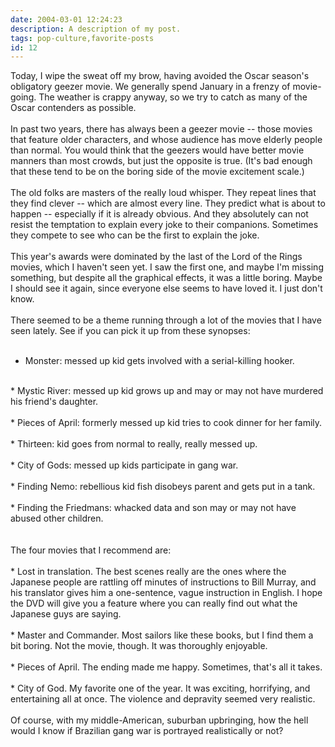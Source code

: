 ```yaml
---
date: 2004-03-01 12:24:23
description: A description of my post.
tags: pop-culture,favorite-posts
id: 12
---
```

Today, I wipe the sweat off my brow, having avoided the Oscar season's obligatory geezer movie.  We generally spend January in a frenzy of movie-going.  The weather is crappy anyway, so we try to catch as many of the Oscar contenders as possible.<br />
<br />
In past two years, there has always been a geezer movie -- those movies that feature older characters, and whose audience has move elderly people than normal.  You would think that the geezers would have better movie manners than most crowds, but just the opposite is true.  (It's bad enough that these tend to be on the boring side of the movie excitement scale.)  <br />
<br />
The old folks are masters of the really loud whisper.  They repeat lines that they find clever -- which are almost every line.  They predict what is about to happen -- especially if it is already obvious.  And they absolutely can not resist the temptation to explain every joke to their companions.  Sometimes they compete to see who can be the first to explain the joke.<br />
<br />
This year's awards were dominated by the last of the Lord of the Rings movies, which I haven't seen yet.  I saw the first one, and maybe I'm missing something, but despite all the graphical effects, it was a little boring.  Maybe I should see it again, since everyone else seems to have loved it.  I just don't know.<br />
<br />
There seemed to be a theme running through a lot of the movies that I have seen lately.  See if you can pick it up from these synopses:<br />
<br />
*  Monster:  messed up kid gets involved with a serial-killing hooker.<br />
<br />
*  Mystic River:  messed up kid grows up and may or may not have murdered his friend's daughter.<br />
<br />
*  Pieces of April:  formerly messed up kid tries to cook dinner for her family.<br />
<br />
*  Thirteen:  kid goes from normal to really, really messed up.<br />
<br />
*  City of Gods:  messed up kids participate in gang war.<br />
<br />
*  Finding Nemo:  rebellious kid fish disobeys parent and gets put in a tank.<br />
<br />
*  Finding the Friedmans:  whacked data and son may or may not have abused other children.<br />
<br />
<br />
The four movies that I recommend are:<br />
<br />
*  Lost in translation.  The best scenes really are the ones where the Japanese people are rattling off minutes of instructions to Bill Murray, and his translator gives him a one-sentence, vague instruction in English.  I hope the DVD will give you a feature where you can really find out what the Japanese guys are saying.<br />
<br />
*  Master and Commander.  Most sailors like these books, but I find them a bit boring.  Not the movie, though.  It was thoroughly enjoyable.<br />
<br />
*  Pieces of April.  The ending made me happy.  Sometimes, that's all it takes.<br />
<br />
*  City of God.  My favorite one of the year.  It was exciting, horrifying, and entertaining all at once.  The violence and depravity seemed very realistic.  <br />
<br />
Of course, with my middle-American, suburban upbringing, how the hell would I know if Brazilian gang war is portrayed realistically or not?<br />

